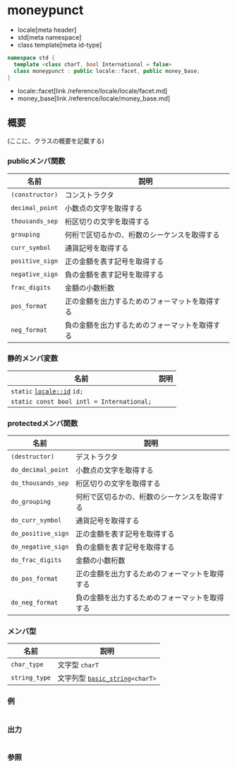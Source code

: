 # moneypunct
* locale[meta header]
* std[meta namespace]
* class template[meta id-type]

```cpp
namespace std {
  template <class charT, bool International = false>
  class moneypunct : public locale::facet, public money_base;
}
```
* locale::facet[link /reference/locale/locale/facet.md]
* money_base[link /reference/locale/money_base.md]

## 概要
(ここに、クラスの概要を記載する)

### publicメンバ関数

| 名前 | 説明 |
|---------------------------------------------------------------------------|-----------------------------------------------------------------------|
| `(constructor)` | コンストラクタ |
| `decimal_point` | 小数点の文字を取得する |
| `thousands_sep` | 桁区切りの文字を取得する |
| `grouping` | 何桁で区切るかの、桁数のシーケンスを取得する |
| `curr_symbol` | 通貨記号を取得する |
| `positive_sign` | 正の金額を表す記号を取得する |
| `negative_sign` | 負の金額を表す記号を取得する |
| `frac_digits` | 金額の小数桁数 |
| `pos_format` | 正の金額を出力するためのフォーマットを取得する |
| `neg_format` | 負の金額を出力するためのフォーマットを取得する |

### 静的メンバ変数

| 名前 | 説明 |
|---------------------------------------------------------------------------------------------------------------------------------------------------------------------------------------------------------------------------------------------------------------|--|
| `static` [`locale::id`](/reference/locale/locale/id.md) `id;` |  |
| `static const bool intl = International;` |  |

### protectedメンバ関数

| 名前 | 説明 |
|-------------------------------|-----------------------------------------------------------------------|
| `(destructor)` | デストラクタ |
| `do_decimal_point` | 小数点の文字を取得する |
| `do_thousands_sep` | 桁区切りの文字を取得する |
| `do_grouping` | 何桁で区切るかの、桁数のシーケンスを取得する |
| `do_curr_symbol` | 通貨記号を取得する |
| `do_positive_sign` | 正の金額を表す記号を取得する |
| `do_negative_sign` | 負の金額を表す記号を取得する |
| `do_frac_digits` | 金額の小数桁数 |
| `do_pos_format` | 正の金額を出力するためのフォーマットを取得する |
| `do_neg_format` | 負の金額を出力するためのフォーマットを取得する |

### メンバ型

| 名前 | 説明 |
|-------------------------------------------------------------------------|-----------------------------------------------------------------------------------------------------------------------------------|
| `char_type` | 文字型 `charT` |
| `string_type` | 文字列型 [`basic_string`](/reference/string/basic_string.md)`<charT>` |

### 例
```cpp
```

### 出力
```
```

### 参照
